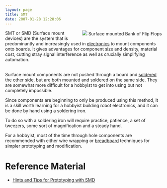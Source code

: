 ```yaml
---
layout: page
title: SMT
date: 2007-01-28 12:28:06
---
```

<div style=" float: right;"><img class="img-responsive" src="/image420"/>
Surface mounted Bank of Flip Flops</div>SMT or SMD (Surface mount devices) are the system that is predominantly and increasingly used in <a class="wiki" href="/wiki/electronics.html" title="Electronics">electronics</a> to mount components onto boards. It gives advantages for component size and density, material cost, cutting stray signal interference as well as crucially simplifying automation.
<p>
<br/>Surface mount components are not pushed through a board and <a class="wiki" href="/wiki/soldering.html" title="The standard method of attaching connecting wires and components to a board">soldered</a> the other side, but are both mounted and soldered on the same side. They are somewhat more difficult for a hobbyist to get into using but not completely impossible.
</p>
<p>Since components are beginning to only be produced using this method, it is a skill worth learning for a hobbyist building robot electronics, and it can be done by hand using a soldering iron.
</p>
<p>To do so with a soldering iron will require practice, patience, a set of tweezers, some sort of magnification and a steady hand.
</p>
<p>For a hobbyist, most of the time through hole components are recommended with either wire wrapping or <a class="wiki" href="/wiki/breadboard.html" title="breadboard">breadboard</a> techniques for simpler prototyping and modification.
</p>
<h1 id="Reference_Material">Reference Material</h1>
<ul><li> <a href="http://www.geocities.com/vk3em/smtguide/smtguide.htm" rel="external" target="_blank">Hints and Tips for Prototyping with SMD</a>
</li></ul>